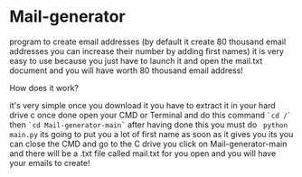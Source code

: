 # Mail-generator
 program to create email addresses (by default it create 80 thousand email addresses you can increase their number by adding first names) it is very easy to use because you just have to launch it and open the mail.txt document and you will have worth 80 thousand email address!
 
 
How does it work? 

it's very simple
once you download it you have to extract it in your hard drive c once done open your CMD or Terminal and do this command `` `cd /` `` then `` `cd Mail-generator-main` `` after having done this you must do ``` python main.py```
its going to put you a lot of first name as soon as it gives you its you can close the CMD and go to the C drive you click on Mail-generator-main and there will be a .txt file called mail.txt for you open and you will have your emails to create!
